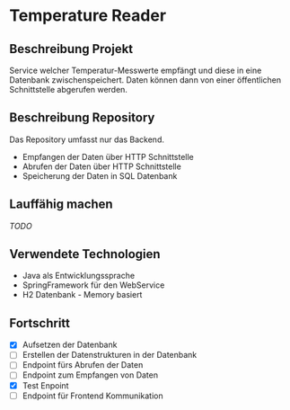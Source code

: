 # Temperature Reader
## Beschreibung Projekt
Service welcher Temperatur-Messwerte empfängt und diese in eine Datenbank
zwischenspeichert. 
Daten können dann von einer öffentlichen Schnittstelle abgerufen werden.

## Beschreibung Repository
Das Repository umfasst nur das Backend. 
* Empfangen der Daten über HTTP Schnittstelle
* Abrufen der Daten über HTTP Schnittstelle
* Speicherung der Daten in SQL Datenbank

## Lauffähig machen
*TODO*

## Verwendete Technologien
* Java als Entwicklungssprache
* SpringFramework für den WebService
* H2 Datenbank - Memory basiert

## Fortschritt
- [x] Aufsetzen der Datenbank
- [ ] Erstellen der Datenstrukturen in der Datenbank
- [ ] Endpoint fürs Abrufen der Daten
- [ ] Endpoint zum Empfangen von Daten
- [x] Test Enpoint
- [ ] Endpoint für Frontend Kommunikation